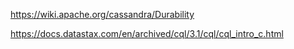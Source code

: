 https://wiki.apache.org/cassandra/Durability

https://docs.datastax.com/en/archived/cql/3.1/cql/cql_intro_c.html


